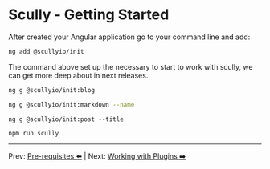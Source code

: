 # Scully - Getting Started

After created your Angular application go to your command line and add: 

```bash
ng add @scullyio/init
```

The command above set up the necessary to start to work with scully, we can get more deep about in next releases.


```bash
ng g @scullyio/init:blog
```


```bash
ng g @scullyio/init:markdown --name
```

```
ng g @scullyio/init:post --title
```
 
 
 ```bash
 npm run scully
 ```
 

---
Prev: [Pre-requisites ⬅️️](pre-requisites.md) | Next: [Working with Plugins ➡️](working-with-plugins.md)
